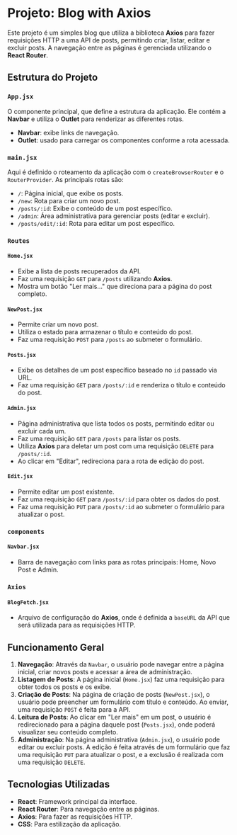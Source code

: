 # Projeto: Blog with Axios

Este projeto é um simples blog que utiliza a biblioteca **Axios** para fazer requisições HTTP a uma API de posts, permitindo criar, listar, editar e excluir posts. A navegação entre as páginas é gerenciada utilizando o **React Router**.

## Estrutura do Projeto

### `App.jsx`
O componente principal, que define a estrutura da aplicação. Ele contém a **Navbar** e utiliza o **Outlet** para renderizar as diferentes rotas.
- **Navbar**: exibe links de navegação.
- **Outlet**: usado para carregar os componentes conforme a rota acessada.

### `main.jsx`
Aqui é definido o roteamento da aplicação com o `createBrowserRouter` e o `RouterProvider`. As principais rotas são:
- `/`: Página inicial, que exibe os posts.
- `/new`: Rota para criar um novo post.
- `/posts/:id`: Exibe o conteúdo de um post específico.
- `/admin`: Área administrativa para gerenciar posts (editar e excluir).
- `/posts/edit/:id`: Rota para editar um post específico.

### `Routes`

#### `Home.jsx`
- Exibe a lista de posts recuperados da API.
- Faz uma requisição `GET` para `/posts` utilizando **Axios**.
- Mostra um botão "Ler mais..." que direciona para a página do post completo.

#### `NewPost.jsx`
- Permite criar um novo post.
- Utiliza o estado para armazenar o título e conteúdo do post.
- Faz uma requisição `POST` para `/posts` ao submeter o formulário.

#### `Posts.jsx`
- Exibe os detalhes de um post específico baseado no `id` passado via URL.
- Faz uma requisição `GET` para `/posts/:id` e renderiza o título e conteúdo do post.

#### `Admin.jsx`
- Página administrativa que lista todos os posts, permitindo editar ou excluir cada um.
- Faz uma requisição `GET` para `/posts` para listar os posts.
- Utiliza **Axios** para deletar um post com uma requisição `DELETE` para `/posts/:id`.
- Ao clicar em "Editar", redireciona para a rota de edição do post.

#### `Edit.jsx`
- Permite editar um post existente.
- Faz uma requisição `GET` para `/posts/:id` para obter os dados do post.
- Faz uma requisição `PUT` para `/posts/:id` ao submeter o formulário para atualizar o post.

### `components`

#### `Navbar.jsx`
- Barra de navegação com links para as rotas principais: Home, Novo Post e Admin.

### `Axios`

#### `BlogFetch.jsx`
- Arquivo de configuração do **Axios**, onde é definida a `baseURL` da API que será utilizada para as requisições HTTP.

## Funcionamento Geral

1. **Navegação**: Através da `Navbar`, o usuário pode navegar entre a página inicial, criar novos posts e acessar a área de administração.
2. **Listagem de Posts**: A página inicial (`Home.jsx`) faz uma requisição para obter todos os posts e os exibe.
3. **Criação de Posts**: Na página de criação de posts (`NewPost.jsx`), o usuário pode preencher um formulário com título e conteúdo. Ao enviar, uma requisição `POST` é feita para a API.
4. **Leitura de Posts**: Ao clicar em "Ler mais" em um post, o usuário é redirecionado para a página daquele post (`Posts.jsx`), onde poderá visualizar seu conteúdo completo.
5. **Administração**: Na página administrativa (`Admin.jsx`), o usuário pode editar ou excluir posts. A edição é feita através de um formulário que faz uma requisição `PUT` para atualizar o post, e a exclusão é realizada com uma requisição `DELETE`.

## Tecnologias Utilizadas
- **React**: Framework principal da interface.
- **React Router**: Para navegação entre as páginas.
- **Axios**: Para fazer as requisições HTTP.
- **CSS**: Para estilização da aplicação.

